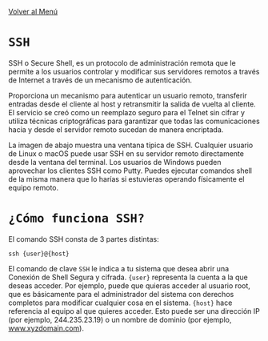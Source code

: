 [Volver al Menú](protocolos.md)

# `SSH`

SSH o Secure Shell, es un protocolo de administración remota que le permite a los usuarios controlar y modificar sus servidores remotos a través de Internet a través de un mecanismo de autenticación.

Proporciona un mecanismo para autenticar un usuario remoto, transferir entradas desde el cliente al host y retransmitir la salida de vuelta al cliente. El servicio se creó como un reemplazo seguro para el Telnet sin cifrar y utiliza técnicas criptográficas para garantizar que todas las comunicaciones hacia y desde el servidor remoto sucedan de manera encriptada.

La imagen de abajo muestra una ventana típica de SSH. Cualquier usuario de Linux o macOS puede usar SSH en su servidor remoto directamente desde la ventana del terminal. Los usuarios de Windows pueden aprovechar los clientes SSH como Putty. Puedes ejecutar comandos shell de la misma manera que lo harías si estuvieras operando físicamente el equipo remoto.

# `¿Cómo funciona SSH?`

El comando SSH consta de 3 partes distintas:

`ssh {user}@{host}`

El comando de clave `SSH` le indica a tu sistema que desea abrir una Conexión de Shell Segura y cifrada. `{user}` representa la cuenta a la que deseas acceder. Por ejemplo, puede que quieras acceder al usuario root, que es básicamente para el administrador del sistema con derechos completos para modificar cualquier cosa en el sistema. `{host}` hace referencia al equipo al que quieres acceder. Esto puede ser una dirección IP (por ejemplo, 244.235.23.19) o un nombre de dominio (por ejemplo, www.xyzdomain.com).
